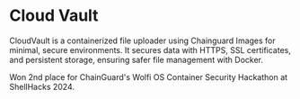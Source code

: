 # Cloud Vault
CloudVault is a containerized file uploader using Chainguard Images for minimal, secure environments. It secures data with HTTPS, SSL certificates, and persistent storage, ensuring safer file management with Docker.

Won 2nd place for ChainGuard's Wolfi OS Container Security Hackathon at ShellHacks 2024.
